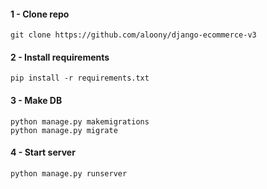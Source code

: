 #### 1 - Clone repo

```
git clone https://github.com/aloony/django-ecommerce-v3
```

#### 2 - Install requirements

```
pip install -r requirements.txt

```

#### 3 - Make DB

```
python manage.py makemigrations
python manage.py migrate
```

#### 4 - Start server

```
python manage.py runserver
```
